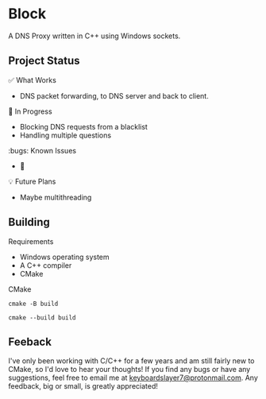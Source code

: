 # Block

A DNS Proxy written in C++ using Windows sockets.

## Project Status

:white_check_mark: What Works

- DNS packet forwarding, to DNS server and back to client.

:construction: In Progress

- Blocking DNS requests from a blacklist
- Handling multiple questions

:bugs: Known Issues

- :shrug:

:bulb: Future Plans

- Maybe multithreading

## Building

Requirements 

- Windows operating system
- A C++ compiler
- CMake

CMake 

```
cmake -B build
```

```
cmake --build build
```

## Feeback 

I've only been working with C/C++ for a few years and am still fairly new to CMake, so I'd love to hear your thoughts! If you find any bugs or have any suggestions, feel free to email me at keyboardslayer7@protonmail.com. Any feedback, big or small, is greatly appreciated!
